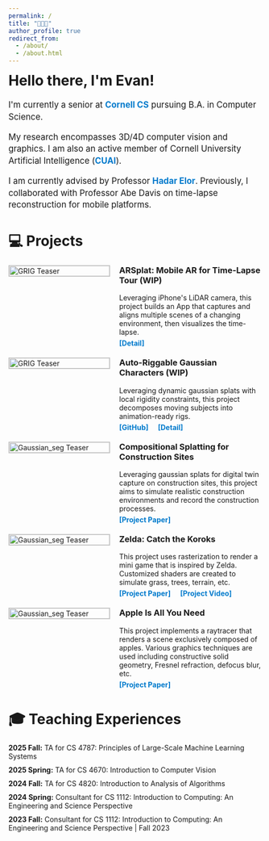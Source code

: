 ```yaml
---
permalink: /
title: "👋👋👋"
author_profile: true
redirect_from: 
  - /about/
  - /about.html
---
```


<!-- Page Title Styled Consistently with Other Headers -->
<h2 style="font-size: 2em; margin: 0 0 20px 0;">Hello there, I'm Evan!</h2>

<div class="about-section" style="margin: 20px 0; font-size: 1.2em; line-height: 1.4;">
  <p>I'm currently a senior at 
    <a href="https://www.cs.cornell.edu/" style="color: #007acc; text-decoration: none; font-weight: bold;">Cornell CS</a> pursuing B.A. in Computer Science. 
  </p>
  <p>My research encompasses 3D/4D computer vision and graphics. I am also an active member of Cornell University Artificial Intelligence 
    (<a href="https://cuai.github.io/" style="color: #007acc; text-decoration: none; font-weight: bold;">CUAI</a>).
  </p>
  <p>I am currently advised by Professor <a href="https://www.hadarelor.com/" style="color: #007acc; text-decoration: none; font-weight: bold;">Hadar Elor</a>. Previously, I collaborated with Professor Abe Davis on time-lapse reconstruction for mobile platforms.</p>
</div>

<!-- Projects Section with ID for navigation -->
<div id="projects" class="projects-section">
  <!-- Section Heading: Using similar style as Teaching Experiences -->
  <h2 style="font-size: 2em; margin-bottom: 20px;">💻 Projects</h2>

  <!-- Project 1 -->
  <div class="project-teaser" style="display: flex; align-items: flex-start; margin: 20px 0;">
    <!-- Left Column: Teaser Image -->
    <div class="teaser-image" style="flex: 0 0 200px;">
      <img src="/images/ARSplat.gif" alt="GRIG Teaser" style="width: 100%; border: 1px solid #ccc;">
    </div>
    <!-- Right Column: Short Description and Links -->
    <div class="teaser-description" style="flex: 1; padding-left: 20px;">
      <!-- Title -->
      <h3 style="margin-top: 0;">ARSplat: Mobile AR for Time-Lapse Tour (WIP)</h3>
      <!-- Credit line: only the label "Credit:" is bolded -->
      <!-- <p class="credit" style="margin: 5px 0; font-size: 0.9em; color: #666;">
        <strong>Credit:</strong> Evan Zhang,
        <a href="https://www.trannhan.com/" target="_blank" rel="noopener noreferrer" style="color: blue; text-decoration: underline;">Nhan Tran</a>,
        <a href="https://abedavis.com/" target="_blank" rel="noopener noreferrer" style="color: blue; text-decoration: underline;">Abe Davis</a>
      </p> -->
      <!-- Description -->
      <p style="margin: 5px 0;">
        Leveraging iPhone's LiDAR camera, this project builds an App that captures and aligns multiple scenes of a changing environment, then visualizes the time-lapse.
      </p>
      <!-- Links displayed side by side -->
      <!-- <a href="https://github.com/megatran/ARSplat/tree/evan/ARSplat" target="_blank" rel="noopener noreferrer" style="color: #007acc; text-decoration: none; font-weight: bold; margin-right: 15px;">[GitHub]</a> -->
      <a href="/projects/arsplat.html" style="color: #007acc; text-decoration: none; font-weight: bold;">[Detail]</a>
    </div>
  </div>
  
  <!-- Project 1 -->
  <div class="project-teaser" style="display: flex; align-items: flex-start; margin: 20px 0;">
    <!-- Left Column: Teaser Image -->
    <div class="teaser-image" style="flex: 0 0 200px;">
      <img src="/images/grig2.gif" alt="GRIG Teaser" style="width: 100%; border: 1px solid #ccc;">
    </div>
    <!-- Right Column: Short Description and Links -->
    <div class="teaser-description" style="flex: 1; padding-left: 20px;">
      <!-- Title -->
      <h3 style="margin-top: 0;">Auto-Riggable Gaussian Characters (WIP)</h3>
      <!-- Credit line: only the label "Credit:" is bolded -->
      <!-- <p class="credit" style="margin: 5px 0; font-size: 0.9em; color: #666;">
        <strong>Credit:</strong> Evan Zhang,
        <a href="https://jolfss.github.io/" target="_blank" rel="noopener noreferrer" style="color: blue; text-decoration: underline;">Sean Brynjólfsson</a>,
        Justin Tien-Smith
      </p> -->
      <!-- Description -->
      <p style="margin: 5px 0;">
        Leveraging dynamic gaussian splats with local rigidity constraints, this project decomposes moving subjects into animation-ready rigs.
      </p>
      <!-- Links displayed side by side -->
      <a href="https://github.com/jolfss/grig" target="_blank" rel="noopener noreferrer" style="color: #007acc; text-decoration: none; font-weight: bold; margin-right: 15px;">[GitHub]</a>
      <a href="/projects/grig.html" style="color: #007acc; text-decoration: none; font-weight: bold;">[Detail]</a>
    </div>
  </div>

  <!-- Project 2 -->
  <div class="project-teaser" style="display: flex; align-items: flex-start; margin: 20px 0;">
    <!-- Left Column: Teaser Image -->
    <div class="teaser-image" style="flex: 0 0 200px;">
      <img src="/images/clickbait.png" alt="Gaussian_seg Teaser" style="width: 100%; border: 1px solid #ccc;">
    </div>
    <!-- Right Column: Short Description and Links -->
    <div class="teaser-description" style="flex: 1; padding-left: 20px;">
      <h3 style="margin-top: 0;">Compositional Splatting for Construction Sites</h3>
      <!-- <p class="credit" style="margin: 5px 0; font-size: 0.9em; color: #666;">
        <strong>Credit:</strong> Evan Zhang,
        <a href="https://jolfss.github.io/" target="_blank" rel="noopener noreferrer" style="color: blue; text-decoration: underline;">Sean Brynjólfsson</a>,
        Dyllan Hofflich,
        Natalie Leung,
        Danish Qureshi
      </p> -->
      <p style="margin: 5px 0;">
        Leveraging gaussian splats for digital twin capture on construction sites, this project aims to simulate realistic construction environments and record the construction processes.
      </p>
      <!-- Links displayed side by side -->
      <a href="files/SplatConstruction.pdf" target="_blank" rel="noopener noreferrer" style="color: #007acc; text-decoration: none; font-weight: bold; margin-right: 15px;">[Project Paper]</a>
    </div>
  </div>

  <!-- Project 3 -->
  <div class="project-teaser" style="display: flex; align-items: flex-start; margin: 20px 0;">
    <!-- Left Column: Teaser Image -->
    <div class="teaser-image" style="flex: 0 0 200px;">
      <img src="/images/TheOne .png" alt="Gaussian_seg Teaser" style="width: 100%; border: 1px solid #ccc;">
    </div>
    <!-- Right Column: Short Description and Links -->
    <div class="teaser-description" style="flex: 1; padding-left: 20px;">
      <h3 style="margin-top: 0;">Zelda: Catch the Koroks</h3>
      <!-- <p class="credit" style="margin: 5px 0; font-size: 0.9em; color: #666;">
        <strong>Credit:</strong> Evan Zhang,
        Ethan Lin,
        Justin Tien-Smith
      </p> -->
      <p style="margin: 5px 0;">
        This project uses rasterization to render a mini game that is inspired by Zelda. Customized shaders are created to simulate grass, trees, terrain, etc.
      </p>
      <!-- Links displayed side by side -->
      <a href="files/Zelda.pdf" target="_blank" rel="noopener noreferrer" style="color: #007acc; text-decoration: none; font-weight: bold; margin-right: 15px;">[Project Paper]</a>
      <a href="https://youtu.be/AhoNw9ofmpk" style="color: #007acc; text-decoration: none; font-weight: bold;">[Project Video]</a>
    </div>
  </div>

  <!-- Project 4 -->
  <div class="project-teaser" style="display: flex; align-items: flex-start; margin: 20px 0;">
    <!-- Left Column: Teaser Image -->
    <div class="teaser-image" style="flex: 0 0 200px;">
      <img src="/images/up.png" alt="Gaussian_seg Teaser" style="width: 100%; border: 1px solid #ccc;">
    </div>
    <!-- Right Column: Short Description and Links -->
    <div class="teaser-description" style="flex: 1; padding-left: 20px;">
      <h3 style="margin-top: 0;">Apple Is All You Need</h3>
      <!-- <p class="credit" style="margin: 5px 0; font-size: 0.9em; color: #666;">
        <strong>Credit:</strong> Evan Zhang,
        Taylor Wang
      </p> -->
      <p style="margin: 5px 0;">
        This project implements a raytracer that renders a scene exclusively composed of apples. Various graphics techniques are used including constructive solid geometry, Fresnel refraction, defocus blur, etc.
      </p>
      <!-- Links displayed side by side -->
      <a href="files/apple.pdf" target="_blank" rel="noopener noreferrer" style="color: #007acc; text-decoration: none; font-weight: bold; margin-right: 15px;">[Project Paper]</a>
    </div>
  </div>
</div>

<!-- Teaching Experiences Section with ID for navigation -->
<div id="teaching" class="teaching-experiences" style="margin: 40px 0;">
  <!-- Section Heading -->
  <h2 style="font-size: 2em; margin-bottom: 20px;">🎓 Teaching Experiences</h2>
  
  <!-- List of Experiences -->
  <ul style="list-style-type: none; padding: 0;">
    <li style="margin-bottom: 10px;">
        <strong>2025 Fall:</strong> TA for CS 4787: Principles of Large-Scale Machine Learning Systems
    </li>
    <li style="margin-bottom: 10px;">
      <strong>2025 Spring:</strong> TA for CS 4670: Introduction to Computer Vision
    </li>
    <li style="margin-bottom: 10px;">
      <strong>2024 Fall:</strong> TA for CS 4820: Introduction to Analysis of Algorithms
    </li>
    <li style="margin-bottom: 10px;">
      <strong>2024 Spring:</strong> Consultant for CS 1112: Introduction to Computing: An Engineering and Science Perspective
    </li>
    <li style="margin-bottom: 10px;">
      <strong>2023 Fall:</strong> Consultant for CS 1112: Introduction to Computing: An Engineering and Science Perspective | Fall 2023
    </li>
  </ul>
</div>
